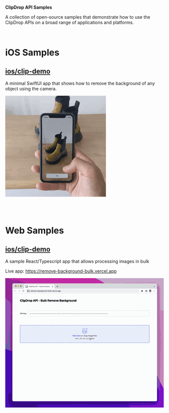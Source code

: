 **ClipDrop API Samples**

A collection of open-source samples that demonstrate how to use the ClipDrop APIs on a broad range of applications and platforms.

<br/>

# iOS Samples

## [ios/clip-demo](iOS/clip-demo)

A minimal SwiftUI app that shows how to remove the background of any object using the camera.

![remove-background-bulk](docs/clip-ios.gif)

<br/>
<br/>

# Web Samples

## [ios/clip-demo](web/remove-background-bulk)

A sample React/Typescript app that allows processing images in bulk

Live app: https://remove-background-bulk.vercel.app

![remove-background-bulk](docs/bulk.gif)